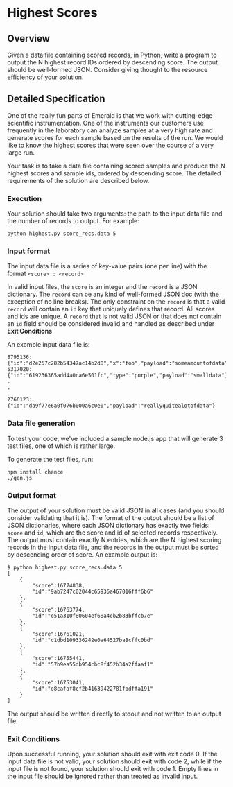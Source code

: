 # Highest Scores

## Overview
Given a data file containing scored records, in Python, write a program to output the N 
highest record IDs ordered by descending score. The output should be well-formed JSON. Consider giving thought to the 
resource efficiency of your solution.

## Detailed Specification
One of the really fun parts of Emerald is that we work with cutting-edge scientific instrumentation.  One of the instruments
our customers use frequently in the laboratory can analyze samples at a very high rate and generate scores for each sample
based on the results of the run.  We would like to know the highest scores that were seen over the course of a very large run.

Your task is to take a data file containing scored samples and produce the N highest scores and sample ids, ordered
by descending score.  The detailed requirements of the solution are described below.

### Execution

Your solution should take two arguments: the path to the input data file and the number of records to output.  For example:
```
python highest.py score_recs.data 5
```

### Input format

The input data file is a series of key-value pairs (one per line) with the format
```<score> : <record>```

In valid input files, the ``score`` is an integer and the ``record`` is a JSON dictionary.  The ``record`` can be any
kind of well-formed JSON doc (with the exception of no line breaks).  The only constraint on the ``record`` is that a
valid ``record`` will contain an ``id`` key that uniquely defines that record.  All scores and ids are unique.  A ``record`` that is not valid JSON
or that does not contain an ``id`` field should be considered invalid and handled as described under **Exit Conditions**

An example input data file is:
```
8795136: {"id":"d2e257c282b54347ac14b2d8","x":"foo","payload":"someamountofdata"}
5317020: {"id":"619236365add4a0ca6e501fc","type":"purple","payload":"smalldata"}
.
.
.
2766123: {"id":"da9f77e6a0f076b000a6c0e0","payload":"reallyquitealotofdata"}
```

### Data file generation
To test your code, we've included a sample node.js app that will generate 3 test files, one of which is rather large.

To generate the test files, run:
```
npm install chance 
./gen.js
```

### Output format

The output of your solution must be valid JSON in all cases (and you should consider validating that it is).  The format
of the output should be a list of JSON dictionaries, where each JSON dictionary has exactly two fields: ``score`` and ``id``,
which are the score and id of selected records respectively.  The output must contain exactly N
entries, which are the N highest scoring records in the input data file, and the records in the output must be
sorted by descending order of score.  An example output is:

```
$ python highest.py score_recs.data 5
[
    {
        "score":16774838,
        "id":"9ab7247c02044c65936a467016fff6b6"
    },
    {
        "score":16763774,
        "id":"c51a310f80604ef68a4cb2b83bffcb7e"
    },
    {
        "score":16761021,
        "id":"c1dbd109336242e0a64527ba8cffc0bd"
    },
    {
        "score":16755441,
        "id":"57b9ea55db954cbc8f452b34a2ffaaf1"
    },
    {
        "score":16753041,
        "id":"e8cafaf8cf2b41639422781fbdffa191"
    }
]
```

The output should be written directly to stdout and not written to an output file.

### Exit Conditions
Upon successful running, your solution should exit with exit code 0.  If the input data file is not valid, your solution
should exit with code 2, while if the input file is not found, your solution should exit with code 1.  Empty lines
in the input file should be ignored rather than treated as invalid input.
